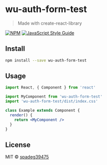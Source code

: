 # wu-auth-form-test

> Made with create-react-library

[![NPM](https://img.shields.io/npm/v/wu-auth-form-test.svg)](https://www.npmjs.com/package/wu-auth-form-test) [![JavaScript Style Guide](https://img.shields.io/badge/code_style-standard-brightgreen.svg)](https://standardjs.com)

## Install

```bash
npm install --save wu-auth-form-test
```

## Usage

```jsx
import React, { Component } from 'react'

import MyComponent from 'wu-auth-form-test'
import 'wu-auth-form-test/dist/index.css'

class Example extends Component {
  render() {
    return <MyComponent />
  }
}
```

## License

MIT © [spadeg39475](https://github.com/spadeg39475)
